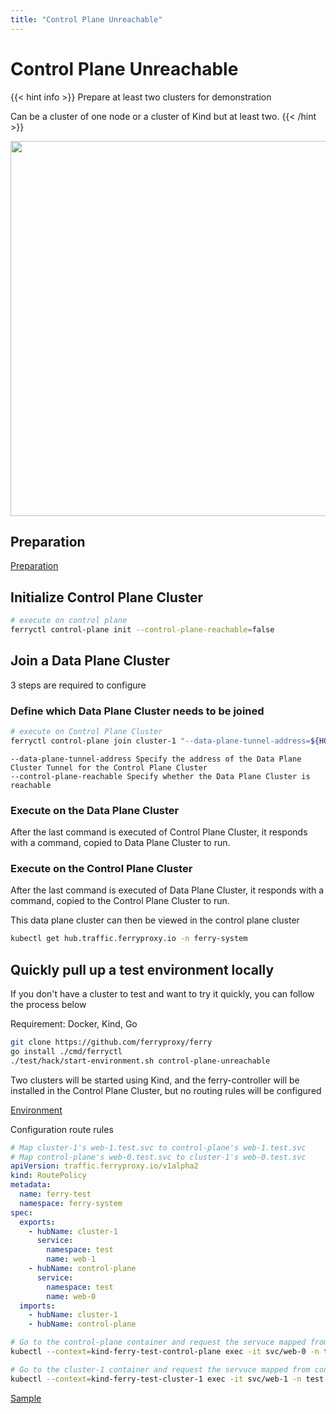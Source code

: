 ```yaml
---
title: "Control Plane Unreachable"
---
```


# Control Plane Unreachable

{{< hint info >}}
Prepare at least two clusters for demonstration 

Can be a cluster of one node or a cluster of Kind but at least two.
{{< /hint >}}

<img src="/images/edge-to-cloud.png" width="600">

## Preparation

[Preparation](/docs/user/preparation)

## Initialize Control Plane Cluster


``` bash
# execute on control plane
ferryctl control-plane init --control-plane-reachable=false
```

## Join a Data Plane Cluster

3 steps are required to configure

### Define which Data Plane Cluster needs to be joined

``` bash
# execute on Control Plane Cluster
ferryctl control-plane join cluster-1 "--data-plane-tunnel-address=${HOST_IP}:31001" --control-plane-reachable=false
```

    --data-plane-tunnel-address Specify the address of the Data Plane Cluster Tunnel for the Control Plane Cluster  
    --control-plane-reachable Specify whether the Data Plane Cluster is reachable  

### Execute on the Data Plane Cluster

After the last command is executed of Control Plane Cluster, it responds with a command, copied to Data Plane Cluster to run.

### Execute on the Control Plane Cluster

After the last command is executed of Data Plane Cluster, it responds with a command, copied to the Control Plane Cluster to run.

This data plane cluster can then be viewed in the control plane cluster

``` bash
kubectl get hub.traffic.ferryproxy.io -n ferry-system
```

## Quickly pull up a test environment locally

If you don't have a cluster to test and want to try it quickly, you can follow the process below

Requirement: Docker, Kind, Go

``` bash
git clone https://github.com/ferryproxy/ferry
go install ./cmd/ferryctl
./test/hack/start-environment.sh control-plane-unreachable
```

Two clusters will be started using Kind, and the ferry-controller will be installed in the Control Plane Cluster, but no routing rules will be configured

[Environment](https://github.com/ferryproxy/ferry/blob/main/test/environments/control-plane-unreachable/)

Configuration route rules

``` yaml
# Map cluster-1's web-1.test.svc to control-plane's web-1.test.svc
# Map control-plane's web-0.test.svc to cluster-1's web-0.test.svc
apiVersion: traffic.ferryproxy.io/v1alpha2
kind: RoutePolicy
metadata:
  name: ferry-test
  namespace: ferry-system
spec:
  exports:
    - hubName: cluster-1
      service:
        namespace: test
        name: web-1
    - hubName: control-plane
      service:
        namespace: test
        name: web-0
  imports:
    - hubName: cluster-1
    - hubName: control-plane
```

``` bash
# Go to the control-plane container and request the servuce mapped from cluster-1
kubectl --context=kind-ferry-test-control-plane exec -it svc/web-0 -n test -- wget -O - web-1
```

``` bash
# Go to the cluster-1 container and request the servuce mapped from control-plane
kubectl --context=kind-ferry-test-cluster-1 exec -it svc/web-1 -n test -- wget -O - web-0
```

[Sample](https://github.com/ferryproxy/ferry/blob/main/test/test/test-in-both.sh)
